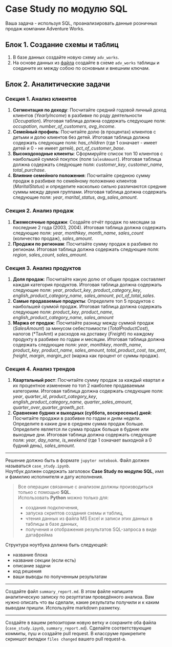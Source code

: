 # Case Study по модулю SQL  

Ваша задача - используя SQL, проанализировать данные розничных продаж компании Adventure Works.   

## Блок 1. Создание схемы и таблиц  
1. В базе данных создайте новую схему `adv_works`.  
2. На основе данных из [файла](https://github.com/datacoach2024/da_course_winter_2025/blob/main/data/adventure_works.xlsx) создайте в схеме `adv_works` таблицы и соедините их между собою по основным и внешним ключам.


## Блок 2. Аналитические задачи  
### Секция 1. Анализ клиентов  
1. **Сегментация по доходу**: Посчитайте средний годовой личный доход клиентов (*YearlyIncome*) в разбивке по роду деятельности (*Occupation*). Итоговая таблица должна содержать следующие поля: *occupation*, *number_of_customers*, *avg_income*.  
2.  **Семейный профиль**: Посчитайте долю (в процентах) клиентов с детьми и долю клиентов без детей. Итоговая таблица должна содержать следующие поля: *has_children* (где 1 означает - имеет детей и 0 - не имеет детей), *pct_of_customer_base*.
3.  **Высокодоходные клиенты**: Сформируйте список топ 10 клиентов с наибольшей суммой покупок (поле `SalesAmount`). Итоговая таблица должна содержать следующие поля: *customer_key*, *customer_name*, *total_purchase*.
4.  **Влияние семейного положения**: Посчитайте среднюю сумму продаж в разбивке по семейному положению клиентов (*MaritalStatus*) и определите насколько сильно различаются средние суммы между двумя группами. Итоговая таблица должна содержать следующие поля: *year*, *marital_status*, *avg_sales_amount*.  


 ### Секция 2. Анализ продаж  
 1. **Ежемесячные продажи**: Создайте отчёт продаж по месяцам за последние 2 года (2003, 2004). Итоговая таблица должна содержать следующие поля: *year*, *monthkey*, *month_name*, *sales_count* (количество продаж), *sales_amount*.  
 2. **Продажи по регионам**: Посчитайте сумму продаж в разбивке по регионам. Итоговая таблица должна содержать следующие поля: *region*, *sales_count*, *sales_amount*.  


 ### Секция 3. Анализ продуктов  
 1. **Доля продаж**: Посчитайте какую долю от общих продаж составляет каждая категория продуктов. Итоговая таблица должна содержать следующие поля: *year*, *product_key*, *product_category_key*, *english_product_category_name*, *sales_amount*, *pct_of_total_sales*.
 2. **Самые продаваемые продукты**: Определите топ 5 продуктов с наибольшей суммой продаж. Итоговая таблица должна содержать следующие поля: *product_key*, *product_name*, *english_product_category_name*, *sales_amount*
 3. **Маржа от продаж**: Посчитайте разницу между суммой продаж (*SalesAmount*) за минусом себестоимости (*TotalProductCost*), налогов (*TaxAmt) и расходов на доставку (*Freight*) по каждому продукту в разбивке по годам и месяцам. Итоговая таблица должна содержать следующие поля: *year*, *monthkey*, *month_name*, *product_key*, *product_name*, *sales_amount*, *total_product_cost*, *tax_amt*, *freight*, *margin*, *margin_pct* (маржа как процент от суммы продаж).


### Секция 4. Анализ трендов  
1. **Квартальный рост**: Посчитайте сумму продаж за каждый квартал и их процентное изменение по топ 2 наиболее продаваемым категориям. Итоговая таблица должна содержать следующие поля: *year*, *quarter_id*, *product_category_key*, *english_product_category_name*, *quarter_sales_amount*, *quarter_over_quarter_growth_pct*.
2. **Сравнение будних и выходных (суббота, воскресенье) дней**: Посчитайте продажи в разбивке по годам и дням недели. Определите в какие дни в среднем сумма продаж больше. Определите является ли сумма продаж больше в будние или выходные дни. Итоговая таблица должна содержать следующие поля: *year*, *day_name*, *is_weekend* (где 1 означает выходной а 0 будний день), *sales_amount*.

---  

Решение должно быть в формате `jupyter notebook`. Файл должен называться `case_study.ipynb`.    
Ноутбук должен содержать заголовок **Case Study по модулю SQL**, имя и фамилию исполнителя и дату исполнения.    

>Все операции связанные с анализом должны производиться только с помощью **SQL**.  
>Использовать **Python** можно только для:  
> * создания подключения,
> * запуска скриптов создания схемы и таблиц,
> * чтения данных из файла MS Excel и записи этих данных в таблицы в базе данных,
> * получения и отображения результатов SQL-запроса в виде датафрейма

Структура ноутбука должна быть следующей:  
* название блока
* название секции (если есть)
* описание задачи  
* код решения
* ваши выводы по полученным результатам

---  
Создайте файл `summary_report.md`. В этом файле напишите аналитическую записку по резултатам проведённого анализа. Вам нужно описать что вы сделали, какие результаты получили и к каким выводам пришли.  Используйте markdown разметку.  

---  
Создайте в вашем репозитории новую ветку и сохраните оба файла (`case_study.ipynb`, `summary_report.md`). Сделайте соответствующие коммиты, пуш и создайте pull request. В классруме прикрепите скриншот вкладки `files changed` вашего pull request-а.